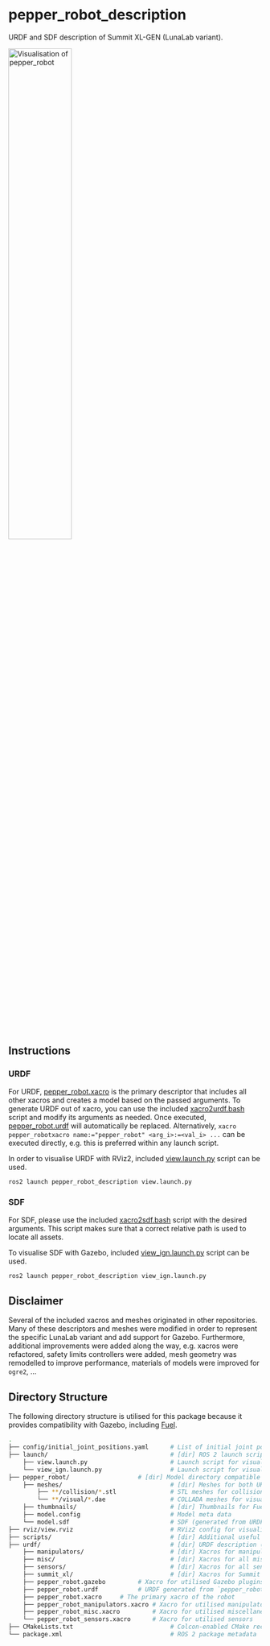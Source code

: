 # pepper_robot_description

URDF and SDF description of Summit XL-GEN (LunaLab variant).

<p align="left" float="middle">
  <img width="50.0%" src="https://github.com/jrl-umi3218/pepper_description/raw/master/doc/pepper_description.png" alt="Visualisation of pepper_robot"/>
</p>

## Instructions

### URDF

For URDF, [pepper_robot.xacro](./urdf/pepper_robotxacro) is the primary descriptor that includes all other xacros and creates a model based on the passed arguments. To generate URDF out of xacro, you can use the included [xacro2urdf.bash](./scripts/xacro2urdf.bash) script and modify its arguments as needed. Once executed, [pepper_robot.urdf](./urdf/pepper_robot.urdf) will automatically be replaced. Alternatively, `xacro pepper_robotxacro name:="pepper_robot" <arg_i>:=<val_i> ...` can be executed directly, e.g. this is preferred within any launch script.

In order to visualise URDF with RViz2, included [view.launch.py](./launch/view.launch.py) script can be used.

```bash
ros2 launch pepper_robot_description view.launch.py
```

### SDF

For SDF, please use the included [xacro2sdf.bash](./scripts/xacro2sdf.bash) script with the desired arguments. This script makes sure that a correct relative path is used to locate all assets.

To visualise SDF with Gazebo, included [view_ign.launch.py](./launch/view_ign.launch.py) script can be used.

```bash
ros2 launch pepper_robot_description view_ign.launch.py
```

## Disclaimer

Several of the included xacros and meshes originated in other repositories. Many of these descriptors and meshes were modified in order to represent the specific LunaLab variant and add support for Gazebo. Furthermore, additional improvements were added along the way, e.g. xacros were refactored, safety limits controllers were added, mesh geometry was remodelled to improve performance, materials of models were improved for `ogre2`, ...

## Directory Structure

The following directory structure is utilised for this package because it provides compatibility with Gazebo, including [Fuel](https://app.gazebosim.org).

```bash
.
├── config/initial_joint_positions.yaml      # List of initial joint positions for fake and simulated ROS 2 control
├── launch/                                  # [dir] ROS 2 launch scripts
    ├── view.launch.py                       # Launch script for visualising URDF with RViz2
    └── view_ign.launch.py                   # Launch script for visualising SDF with Gazebo
├── pepper_robot/                   # [dir] Model directory compatible with Fuel
    ├── meshes/                              # [dir] Meshes for both URDF and SDF
        ├── **/collision/*.stl               # STL meshes for collision geometry
        └── **/visual/*.dae                  # COLLADA meshes for visuals
    ├── thumbnails/                          # [dir] Thumbnails for Fuel
    ├── model.config                         # Model meta data
    └── model.sdf                            # SDF (generated from URDF)
├── rviz/view.rviz                           # RViz2 config for visualising URDF
├── scripts/                                 # [dir] Additional useful scripts
├── urdf/                                    # [dir] URDF description (xacros)
    ├── manipulators/                        # [dir] Xacros for manipulators (e.g. Kinova j2s7s300)
    ├── misc/                                # [dir] Xacros for all miscellaneous additions to the platform
    ├── sensors/                             # [dir] Xacros for all sensors
    ├── summit_xl/                           # [dir] Xacros for Summit XL
    ├── pepper_robot.gazebo         # Xacro for utilised Gazebo plugins
    ├── pepper_robot.urdf           # URDF generated from `pepper_robot.xacro`
    ├── pepper_robot.xacro     # The primary xacro of the robot
    ├── pepper_robot_manipulators.xacro # Xacro for utilised manipulators
    ├── pepper_robot_misc.xacro         # Xacro for utilised miscellaneous additions
    └── pepper_robot_sensors.xacro      # Xacro for utilised sensors
├── CMakeLists.txt                           # Colcon-enabled CMake recipe
└── package.xml                              # ROS 2 package metadata
```
